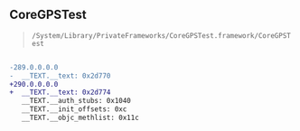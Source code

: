 ## CoreGPSTest

> `/System/Library/PrivateFrameworks/CoreGPSTest.framework/CoreGPSTest`

```diff

-289.0.0.0.0
-  __TEXT.__text: 0x2d770
+290.0.0.0.0
+  __TEXT.__text: 0x2d774
   __TEXT.__auth_stubs: 0x1040
   __TEXT.__init_offsets: 0xc
   __TEXT.__objc_methlist: 0x11c

```
